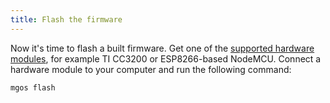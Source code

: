 ```yaml
---
title: Flash the firmware
---
```


Now it's time to flash a built firmware.
Get one of the
[supported hardware modules](#/overview/hardware.md/),
for example TI CC3200 or ESP8266-based NodeMCU.
Connect a hardware module to your computer and run the following command:

```bash
mgos flash
```
